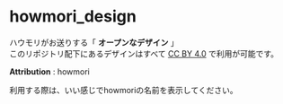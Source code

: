 # howmori_design
ハウモリがお送りする「 **オープンなデザイン** 」  
このリポジトリ配下にあるデザインはすべて [CC BY 4.0](http://creativecommons.org/licenses/by/4.0/) で利用が可能です。  
  
**Attribution** : howmori
  
利用する際は、いい感じでhowmoriの名前を表示してください。  
